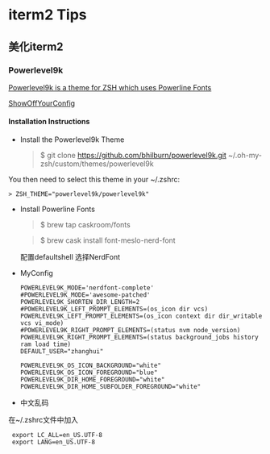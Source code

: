 # iterm2 Tips

## 美化iterm2

### Powerlevel9k 
   [Powerlevel9k is a theme for ZSH which uses Powerline Fonts](https://github.com/bhilburn/powerlevel9k)

   [ShowOffYourConfig](https://github.com/bhilburn/powerlevel9k/wiki/Show-Off-Your-Config)

#### Installation Instructions

* Install the Powerlevel9k Theme

    > $ git clone https://github.com/bhilburn/powerlevel9k.git ~/.oh-my-zsh/custom/themes/powerlevel9k

You then need to select this theme in your ~/.zshrc:
    
    > ZSH_THEME="powerlevel9k/powerlevel9k"

* Install Powerline Fonts

    >$ brew tap caskroom/fonts
    
    >$ brew cask install font-meslo-nerd-font

    配置defaultshell 选择NerdFont

 * MyConfig

    ```
    POWERLEVEL9K_MODE='nerdfont-complete'
    #POWERLEVEL9K_MODE='awesome-patched'
    POWERLEVEL9K_SHORTEN_DIR_LENGTH=2
    #POWERLEVEL9K_LEFT_PROMPT_ELEMENTS=(os_icon dir vcs)
    POWERLEVEL9K_LEFT_PROMPT_ELEMENTS=(os_icon context dir dir_writable vcs vi_mode)
    #POWERLEVEL9K_RIGHT_PROMPT_ELEMENTS=(status nvm node_version)
    POWERLEVEL9K_RIGHT_PROMPT_ELEMENTS=(status background_jobs history ram load time)
    DEFAULT_USER="zhanghui"

    POWERLEVEL9K_OS_ICON_BACKGROUND="white"
    POWERLEVEL9K_OS_ICON_FOREGROUND="blue"
    POWERLEVEL9K_DIR_HOME_FOREGROUND="white"
    POWERLEVEL9K_DIR_HOME_SUBFOLDER_FOREGROUND="white"
    ```

* 中文乱码

 在~/.zshrc文件中加入
 ```
  export LC_ALL=en_US.UTF-8  
  export LANG=en_US.UTF-8
 ```
